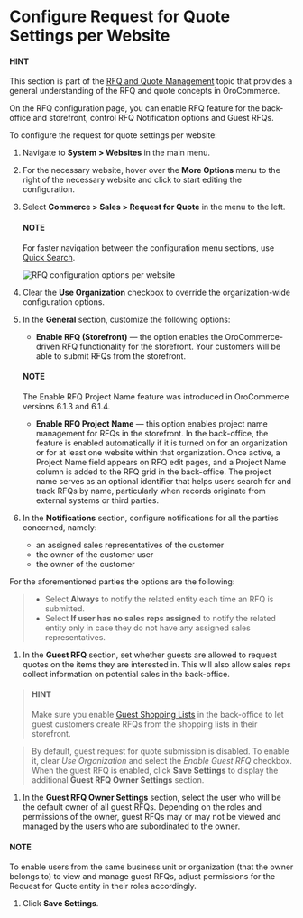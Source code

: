<a id="user-guide-system-configuration-commerce-sales-rfq-website"></a>

<a id="sys-conf-commerce-sales-rfq-notifications-website"></a>

# Configure Request for Quote Settings per Website

#### HINT
This section is part of the [RFQ and Quote Management](../../../../../../concept-guides/customers-sales/rfq-quotes/index.md#concept-guide-rfq-quotes) topic that provides a general understanding of the RFQ and quote concepts in OroCommerce.

On the RFQ configuration page, you can enable RFQ feature for the back-office and storefront, control RFQ Notification options and Guest RFQs.

To configure the request for quote settings per website:

1. Navigate to **System > Websites** in the main menu.
2. For the necessary website, hover over the <i class="fa fa-ellipsis-h fa-lg" aria-hidden="true"></i> **More Options** menu to the right of the necessary website and click <i class="fas fa-cog" aria-hidden="true"></i> to start editing the configuration.
3. Select **Commerce > Sales > Request for Quote** in the menu to the left.

   #### NOTE
   For faster navigation between the configuration menu sections, use [Quick Search](../../../../configuration/quick-search.md#user-guide-system-configuration-quick-search).

   ![RFQ configuration options per website](user/img/system/websites/web_configuration/website_rfq_config.png)
4. Clear the **Use Organization** checkbox to override the organization-wide configuration options.
5. In the **General** section, customize the following options:
   * **Enable RFQ (Storefront)** — the option enables the OroCommerce-driven RFQ functionality for the storefront. Your customers will be able to submit RFQs from the storefront.

   #### NOTE
   The Enable RFQ Project Name feature was introduced in OroCommerce versions 6.1.3 and 6.1.4.

   * **Enable RFQ Project Name** — this option enables project name management for RFQs in the storefront. In the back-office, the feature is enabled automatically if it is turned on for an organization or for at least one website within that organization. Once active, a Project Name field appears on RFQ edit pages, and a Project Name column is added to the RFQ grid in the back-office. The project name serves as an optional identifier that helps users search for and track RFQs by name, particularly when records originate from external systems or third parties.
6. In the **Notifications** section, configure notifications for all the parties concerned, namely:
   * an assigned sales representatives of the customer
   * the owner of the customer user
   * the owner of the customer

For the aforementioned parties the options are the following:

> * Select **Always** to notify the related entity each time an RFQ is submitted.
> * Select **If user has no sales reps assigned** to notify the related entity only in case they do not have any assigned sales representatives.
1. In the **Guest RFQ** section, set whether guests are allowed to request quotes on the items they are interested in. This will also allow sales reps collect information on potential sales in the back-office.

> #### HINT
> Make sure you enable [Guest Shopping Lists](website-guest-shopping-list.md#user-guide-system-configuration-commerce-sales-shopping-list-per-website) in the back-office to let guest customers create RFQs from the shopping lists in their storefront.

> By default, guest request for quote submission is disabled. To enable it, clear *Use Organization* and select the *Enable Guest RFQ* checkbox. When the guest RFQ is enabled, click **Save Settings** to display the additional **Guest RFQ Owner Settings** section.
1. In the **Guest RFQ Owner Settings** section, select the user who will be the default owner of all guest RFQs.  Depending on the roles and permissions of the owner, guest RFQs may or may not be viewed and managed by the users who are subordinated to the owner.

#### NOTE
To enable users from the same business unit or organization (that the owner belongs to) to view and manage guest RFQs, adjust permissions for the Request for Quote entity in their roles accordingly.

1. Click **Save Settings**.

<!-- fa-bars = fa-navicon -->
<!-- Ic Tiles is used as Set As Default in saved views, and as tiles in display layout options -->
<!-- IcPencil refers to Rename in Commerce and Inline Editing in CRM -->
<!-- Check mark in the square. -->
<!-- SortDesc is also used as drop-down arrow -->
<!-- A -->
<!-- B -->
<!-- C -->
<!-- D -->
<!-- E -->
<!-- F -->
<!-- G -->
<!-- H -->
<!-- I -->
<!-- L -->
<!-- M -->
<!-- P -->
<!-- R -->
<!-- S -->
<!-- T -->
<!-- U -->
<!-- Z -->
